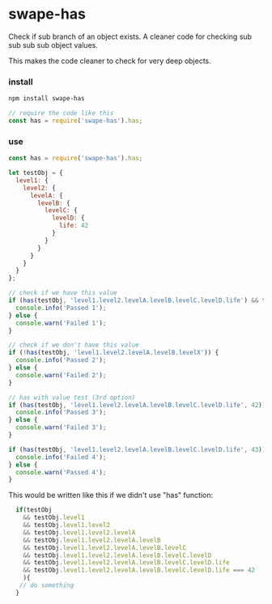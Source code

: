 # swape-has
Check if sub branch of an object exists. A cleaner code for checking sub sub sub sub object values.

This makes the code cleaner to check for very deep objects.


### install

```bash
npm install swape-has
```

```javascript
// require the code like this
const has = require('swape-has').has;

```

### use

```javascript
const has = require('swape-has').has;

let testObj = {
  level1: {
    level2: {
      levelA: {
        levelB: {
          levelC: {
            levelD: {
              life: 42
            }
          }
        }
      }
    }
  }
};

// check if we have this value
if (has(testObj, 'level1.level2.levelA.levelB.levelC.levelD.life') && testObj.level1.level2.levelA.levelB.levelC.levelD.life === 42) {
  console.info('Passed 1');
} else {
  console.warn('Failed 1');
}

// check if we don't have this value
if (!has(testObj, 'level1.level2.levelA.levelB.levelX')) {
  console.info('Passed 2');
} else {
  console.warn('Failed 2');
}

// has with value test (3rd option)
if (has(testObj, 'level1.level2.levelA.levelB.levelC.levelD.life', 42)) {
  console.info('Passed 3');
} else {
  console.warn('Failed 3');
}

if (has(testObj, 'level1.level2.levelA.levelB.levelC.levelD.life', 43)) {
  console.info('Failed 4');
} else {
  console.warn('Passed 4');
}

```

This would be written like this if we didn't use "has" function:
```javascript
  if(testObj
    && testObj.level1
    && testObj.level1.level2
    && testObj.level1.level2.levelA
    && testObj.level1.level2.levelA.levelB
    && testObj.level1.level2.levelA.levelB.levelC
    && testObj.level1.level2.levelA.levelB.levelC.levelD
    && testObj.level1.level2.levelA.levelB.levelC.levelD.life
    && testObj.level1.level2.levelA.levelB.levelC.levelD.life === 42
    ){
   // do something
  }
```
